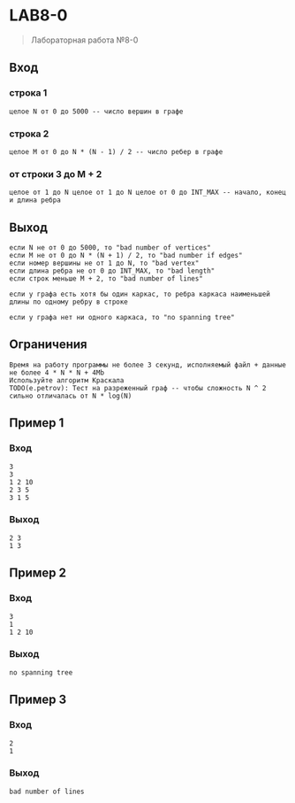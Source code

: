 # LAB8-0
> Лабораторная работа №8-0
## Вход
### строка 1
```
целое N от 0 до 5000 -- число вершин в графе
```
### строка 2
```
целое M от 0 до N * (N - 1) / 2 -- число ребер в графе
```
### от строки 3 до M + 2
```
целое от 1 до N целое от 1 до N целое от 0 до INT_MAX -- начало, конец и длина ребра
```
## Выход
```
если N не от 0 до 5000, то "bad number of vertices"
если M не от 0 до N * (N + 1) / 2, то "bad number if edges"
если номер вершины не от 1 до N, то "bad vertex"
если длина ребра не от 0 до INT_MAX, то "bad length"
если строк меньше M + 2, то "bad number of lines"

если у графа есть хотя бы один каркас, то ребра каркаса наименьшей длины по одному ребру в строке

если у графа нет ни одного каркаса, то "no spanning tree"
```
## Ограничения
```
Время на работу программы не более 3 секунд, исполняемый файл + данные не более 4 * N * N + 4Mb
Используйте алгоритм Краскала
TODO(e.petrov): Тест на разреженный граф -- чтобы сложность N ^ 2 сильно отличалась от N * log(N)
```
## Пример 1
### Вход
```
3
3
1 2 10
2 3 5
3 1 5
```
### Выход
```
2 3
1 3
```
## Пример 2
### Вход
```
3
1
1 2 10
```
### Выход
```
no spanning tree
```
## Пример 3
### Вход
```
2
1
```
### Выход
```
bad number of lines
```
